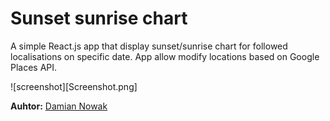# Sunset sunrise chart

A simple React.js app that display sunset/sunrise chart for followed localisations on specific date. App allow modify locations based on Google Places API.

![screenshot][Screenshot.png]

**Auhtor:** [Damian Nowak](mailto:me@dnowak.dev)
